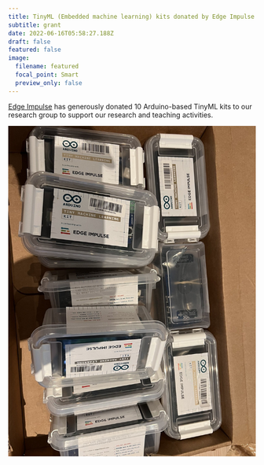 ```yaml
---
title: TinyML (Embedded machine learning) kits donated by Edge Impulse
subtitle: grant
date: 2022-06-16T05:58:27.188Z
draft: false
featured: false
image:
  filename: featured
  focal_point: Smart
  preview_only: false
---
```

[Edge Impulse](http://edgeimpulse.com) has generously donated 10 Arduino-based TinyML kits to our research group to support our  research and teaching activities.

![](tinyml_kit.jpg "Arduino based embedded machine learning kits (TinyML)")